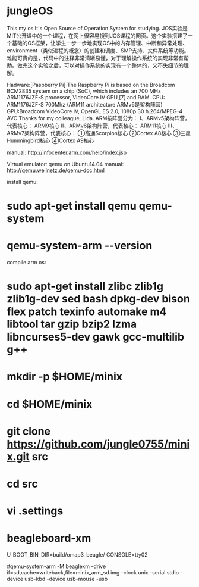 # jungleOS
This my os
It's Open Source of Operation System for studying.
JOS实验是MIT公开课中的一个课程，在网上很容易搜到JOS课程的网页。这个实验搭建了一个基础的OS框架，让学生一步一步地实现OS中的内存管理、中断和异常处理、environment（类似进程的概念）的创建和调度、SMP支持、文件系统等功能。难能可贵的是，代码中的注释非常清晰易懂，对于理解操作系统的实现非常有帮助。做完这个实验之后，可以对操作系统的实现有一个整体的，又不失细节的理解。

Hadware:[Paspberry Pi] The Raspberry Pi is based on the Broadcom BCM2835 system on a chip (SoC),  which includes an 700 MHz ARM1176JZF-S processor, VideoCore IV GPU,[7] and RAM.
CPU: ARM1176JZF-S 700Mhz  (ARM11 architecture  ARMv6是架构阵营)
GPU:Broadcom VideoCore IV, OpenGL ES 2.0, 1080p 30 h.264/MPEG-4 AVC
Thanks for my colleague, Lida.
ARM按阵营分为：
Ⅰ、ARMv5架构阵营，代表核心：  ARM9核心
Ⅱ、ARMv6架构阵营，代表核心：  ARM11核心
Ⅲ、ARMv7架构阵营，代表核心：  ①高通Scorpion核心      ②Cortex A8核心
                               ③三星Hummingbird核心   ④Cortex A9核心

manual: http://infocenter.arm.com/help/index.jsp

Virtual emulator: qemu on Ubuntu14.04
manual: http://qemu.weilnetz.de/qemu-doc.html

install qemu:
# sudo apt-get install qemu qemu-system
# qemu-system-arm --version
compile arm os:
# sudo apt-get install zlibc zlib1g zlib1g-dev sed bash dpkg-dev bison flex patch texinfo automake m4 libtool tar gzip bzip2 lzma libncurses5-dev gawk gcc-multilib g++
# mkdir -p $HOME/minix
# cd $HOME/minix
# git clone https://github.com/jungle0755/minix.git src
# cd src
# vi .settings 
# beagleboard-xm
U_BOOT_BIN_DIR=build/omap3_beagle/
CONSOLE=tty02

#qemu-system-arm  -M beaglexm -drive if=sd,cache=writeback,file=minix_arm_sd.img -clock unix -serial stdio -device usb-kbd -device usb-mouse -usb






